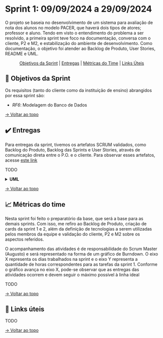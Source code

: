 # Sprint 1: 09/09/2024 a 29/09/2024

O projeto se baseia no desenvolvimento de um sistema para avaliação de nota dos alunos no modelo PACER, que haverá dois tipos de atores; professor e aluno. Tendo em visto o entendimento do problema a ser resolvido, a primeira sprint teve foco na documentação, conversa com o cliente, P2 e M2, e estabilização do ambiente de desenvolvimento. Como documentação, o objetivo foi atender ao Backlog de Produto, User Stories, README e UML.

<div align="center">

[Objetivos da Sprint](https://github.com/SQLutions-FATEC/API-2-Semestre/blob/develop-1/README.md#-objetivos-da-sprint) | [Entregas](https://github.com/SQLutions-FATEC/API-2-Semestre/blob/develop-1/README.md#%EF%B8%8F-entregas) | [Métricas do Time](https://github.com/SQLutions-FATEC/API-2-Semestre/blob/develop-1/README.md#-m%C3%A9tricas-do-time) | [Links Úteis](https://github.com/SQLutions-FATEC/API-2-Semestre/blob/develop-1/README.md#-links-%C3%BAteis)

</div>

## 🎯 Objetivos da Sprint

Os requisitos (tanto do cliente como da instituição de ensino) abrangidos por essa sprint são:
- *RF6*: Modelagem do Banco de Dados

[→ Voltar ao topo](https://github.com/SQLutions-FATEC/API-2-Semestre/blob/develop-1/README.md#sprint-1-09092024-a-29092024)

## ✔️ Entregas

Para entregas da sprint, tivemos os artefatos SCRUM validados, como Backlog do Produto, Backlog das Sprints e User Stories, através de comunicação direta entre o P.O. e o cliente. Para observar esses artefatos, acesse [este link](https://github.com/SQLutions-FATEC/API-2-Semestre?tab=readme-ov-file#-backlogs--user-stories)

TODO

<details>
  <summary><b>UML</b></summary>
  TODO
</details>

[→ Voltar ao topo](https://github.com/SQLutions-FATEC/API-2-Semestre/blob/develop-1/README.md#sprint-1-09092024-a-29092024)

## 📈 Métricas do time

Nesta sprint foi feito o preparatório da base, que será a base para as demais sprints. Com isso, me refiro ao Backlog de Produto, criação de cards da sprint 1 e 2, além da definição de tecnologias a serem utilizadas pelos membros da equipe e validação do cliente, P2 e M2 sobre os aspectos referidos.

O acompanhamento das atividades é de responsabilidade do Scrum Master (Augusto) e será representado na forma de um gráfico de Burndown. O eixo X representa os dias trabalhados na sprint e o eixo Y representa a quantidade de horas correspondentes para as tarefas da sprint 1. Conforme o gráfico avança no eixo X, pode-se observar que as entregas das atividades ocorrem e devem seguir o máximo possível à linha ideal

TODO

[→ Voltar ao topo](https://github.com/SQLutions-FATEC/API-2-Semestre/blob/develop-1/README.md#sprint-1-09092024-a-29092024)

## 🔗 Links úteis

TODO

[→ Voltar ao topo](https://github.com/SQLutions-FATEC/API-2-Semestre/blob/develop-1/README.md#sprint-1-09092024-a-29092024)
